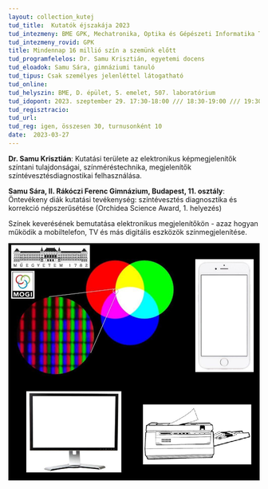 ```yaml
---
layout: collection_kutej
tud_title:  Kutatók éjszakája 2023
tud_intezmeny: BME GPK, Mechatronika, Optika és Gépészeti Informatika Tanszék
tud_intezmeny_rovid: GPK
title: Mindennap 16 millió szín a szemünk előtt
tud_programfelelos: Dr. Samu Krisztián, egyetemi docens
tud_eloadok: Samu Sára, gimnáziumi tanuló
tud_tipus: Csak személyes jelenléttel látogatható
tud_online: 
tud_helyszin: BME, D. épület, 5. emelet, 507. laboratórium 
tud_idopont: 2023. szeptember 29. 17:30-18:00 /// 18:30-19:00 /// 19:30-20:00 
tud_regisztracio: 
tud_url: 
tud_reg: igen, összesen 30, turnusonként 10
date:  2023-03-27
---
```


**Dr. Samu Krisztián**: Kutatási területe az elektronikus képmegjelenítők színtani tulajdonságai, színméréstechnika, megjelenítők színtévesztésdiagnostikai felhasználása.

**Samu Sára, II. Rákóczi Ferenc Gimnázium, Budapest, 11. osztály**: Öntevékeny diák kutatási tevékenység: színtévesztés diagnosztika és korrekció népszerűsétése (Orchidea Science Award, 1. helyezés)



Színek keverésének bemutatása elektronikus megjelenítőkön - azaz hogyan működik a mobiltelefon, TV és más digitális eszközök színmegjelenítése. 


![Mindennap 16 millió szín a szemünk előtt](../2023/images/mindennap-16-millio-szin-a-szemunk-elott.jpg)
